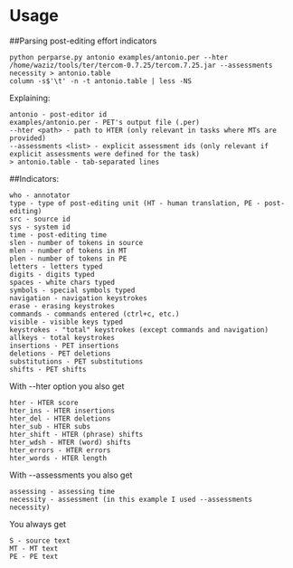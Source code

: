 # Usage

##Parsing post-editing effort indicators


    python perparse.py antonio examples/antonio.per --hter /home/waziz/tools/ter/tercom-0.7.25/tercom.7.25.jar --assessments necessity > antonio.table
    column -s$'\t' -n -t antonio.table | less -NS


Explaining:

    antonio - post-editor id
    examples/antonio.per - PET's output file (.per)
    --hter <path> - path to HTER (only relevant in tasks where MTs are provided)
    --assessments <list> - explicit assessment ids (only relevant if explicit assessments were defined for the task)
    > antonio.table - tab-separated lines


##Indicators:


    who - annotator
    type - type of post-editing unit (HT - human translation, PE - post-editing)
    src - source id
    sys - system id
    time - post-editing time
    slen - number of tokens in source
    mlen - number of tokens in MT
    plen - number of tokens in PE
    letters - letters typed
    digits - digits typed
    spaces - white chars typed
    symbols - special symbols typed
    navigation - navigation keystrokes
    erase - erasing keystrokes
    commands - commands entered (ctrl+c, etc.)
    visible - visible keys typed
    keystrokes - "total" keystrokes (except commands and navigation)
    allkeys - total keystrokes
    insertions - PET insertions
    deletions - PET deletions
    substitutions - PET substitutions
    shifts - PET shifts

With --hter option you also get

    hter - HTER score 
    hter_ins - HTER insertions
    hter_del - HTER deletions
    hter_sub - HTER subs
    hter_shift - HTER (phrase) shifts
    hter_wdsh - HTER (word) shifts
    hter_errors - HTER errors
    hter_words - HTER length

With --assessments you also get

    assessing - assessing time
    necessity - assessment (in this example I used --assessments necessity)

You always get

    S - source text
    MT - MT text
    PE - PE text


